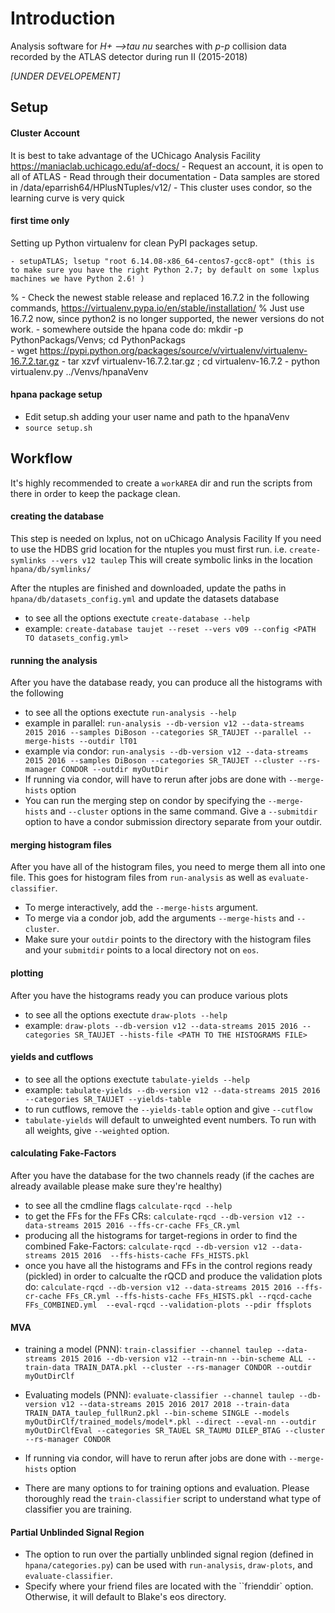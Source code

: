 # Introduction 
Analysis software for _H+ -->tau nu_ searches with _p-p_ collision data recorded by the ATLAS detector during run II (2015-2018)

_[UNDER DEVELOPEMENT]_

Setup
------

#### Cluster Account
It is best to take advantage of the UChicago Analysis Facility https://maniaclab.uchicago.edu/af-docs/
    - Request an account, it is open to all of ATLAS
    - Read through their documentation
    - Data samples are stored in /data/eparrish64/HPlusNTuples/v12/
    - This cluster uses condor, so the learning curve is very quick

#### first time only
Setting up Python virtualenv for clean PyPI packages setup. 

    - setupATLAS; lsetup "root 6.14.08-x86_64-centos7-gcc8-opt" (this is to make sure you have the right Python 2.7; by default on some lxplus machines we have Python 2.6! )
  %  - Check the newest stable release and replaced 16.7.2 in the following commands, https://virtualenv.pypa.io/en/stable/installation/
  % Just use 16.7.2 now, since python2 is no longer supported, the newer versions do not work.
    - somewhere outside the hpana code do: mkdir -p PythonPackags/Venvs; cd PythonPackags  
    - wget https://pypi.python.org/packages/source/v/virtualenv/virtualenv-16.7.2.tar.gz 
    - tar xzvf virtualenv-16.7.2.tar.gz ; cd virtualenv-16.7.2
    - python virtualenv.py ../Venvs/hpanaVenv 
    
#### hpana package setup
- Edit setup.sh adding your user name and path to the hpanaVenv
- ``source setup.sh``


Workflow 
---------
It's highly recommended to create a `workAREA` dir and run the scripts from there in order to keep the package clean.

#### creating the database
This step is needed on lxplus, not on uChicago Analysis Facility
If you need to use the HDBS grid location for the ntuples you must first run. i.e. ``create-symlinks --vers v12 taulep`` 
This will create symbolic links in the location `hpana/db/symlinks/`

After the ntuples are finished and downloaded, update the paths in
``hpana/db/datasets_config.yml`` and update the datasets database

- to see all the options exectute ``create-database --help``
- example: ``create-database taujet --reset --vers v09 --config <PATH TO datasets_config.yml>``

#### running the analysis
After you have the database ready, you can produce all the histograms with
the following

- to see all the options exectute ``run-analysis --help``
- example in parallel: ``run-analysis --db-version v12 --data-streams 2015 2016 --samples DiBoson --categories SR_TAUJET --parallel --merge-hists --outdir lT01`` 
- example via condor:  ``run-analysis --db-version v12 --data-streams 2015 2016 --samples DiBoson --categories SR_TAUJET --cluster --rs-manager CONDOR --outdir myOutDir``
- If running via condor, will have to rerun after jobs are done with ``--merge-hists`` option
- You can run the merging step on condor by specifying the ``--merge-hists`` and ``--cluster`` options in the same command. Give a ``--submitdir`` option to have a condor submission directory separate from your outdir.

#### merging histogram files
After you have all of the histogram files, you need to merge them all into one file. This goes for histogram files from `run-analysis` as well as `evaluate-classifier`.
- To merge interactively, add the `--merge-hists` argument.
- To merge via a condor job, add the arguments `--merge-hists` and `--cluster`.
- Make sure your `outdir` points to the directory with the histogram files and your `submitdir` points to a local directory not on `eos`.

#### plotting 
After you have the histograms ready you can produce various plots

- to see all the options exectute ``draw-plots --help``
- example: ``draw-plots --db-version v12 --data-streams 2015 2016 --categories SR_TAUJET --hists-file <PATH TO THE HISTOGRAMS FILE>``

#### yields and cutflows
- to see all the options exectute ``tabulate-yields --help``
- example: ``tabulate-yields --db-version v12 --data-streams 2015 2016 --categories SR_TAUJET --yields-table ``
- to run cutflows, remove the ``--yields-table`` option and give ``--cutflow``
- ``tabulate-yields`` will default to unweighted event numbers. To run with all weights, give ``--weighted`` option.


#### calculating Fake-Factors
After you have the database for the two channels ready (if the caches are already available please make sure they're healthy)
- to see all the cmdline flags ``calculate-rqcd --help``
- to get the FFs for the FFs CRs: ``calculate-rqcd --db-version v12 --data-streams 2015 2016 --ffs-cr-cache FFs_CR.yml``
- producing all the histograms for target-regions in order to find the combined Fake-Factors: ``calculate-rqcd --db-version v12 --data-streams 2015 2016  --ffs-hists-cache FFs_HISTS.pkl ``
- once you have all the histograms  and FFs in the control regions ready (pickled) in order to calcualte the rQCD and produce the validation plots do:
 ``calculate-rqcd --db-version v12 --data-streams 2015 2016 --ffs-cr-cache FFs_CR.yml --ffs-hists-cache FFs_HISTS.pkl --rqcd-cache FFs_COMBINED.yml  --eval-rqcd --validation-plots --pdir ffsplots ``


#### MVA
- training a model (PNN): ``train-classifier --channel taulep --data-streams 2015 2016 --db-version v12 --train-nn --bin-scheme ALL --train-data TRAIN_DATA.pkl --cluster --rs-manager CONDOR --outdir myOutDirClf`` 
- Evaluating models (PNN):
  ``evaluate-classifier --channel taulep --db-version v12 --data-streams 2015 2016 2017 2018 --train-data TRAIN_DATA_taulep_fullRun2.pkl --bin-scheme SINGLE --models myOutDirClf/trained_models/model*.pkl --direct --eval-nn --outdir myOutDirClfEval --categories SR_TAUEL SR_TAUMU DILEP_BTAG --cluster --rs-manager CONDOR``

- If running via condor, will have to rerun after jobs are done with ``--merge-hists`` option
- There are many options to for training options and evaluation. Please thoroughly read the ``train-classifier`` script to understand what type of classifier you are training.

#### Partial Unblinded Signal Region
- The option to run over the partially unblinded signal region (defined in ``hpana/categories.py``) can be used with ``run-analysis``, ``draw-plots``, and ``evaluate-classifier``. 
- Specify where your friend files are located with the ``frienddir` option. Otherwise, it will default to Blake's eos directory.

